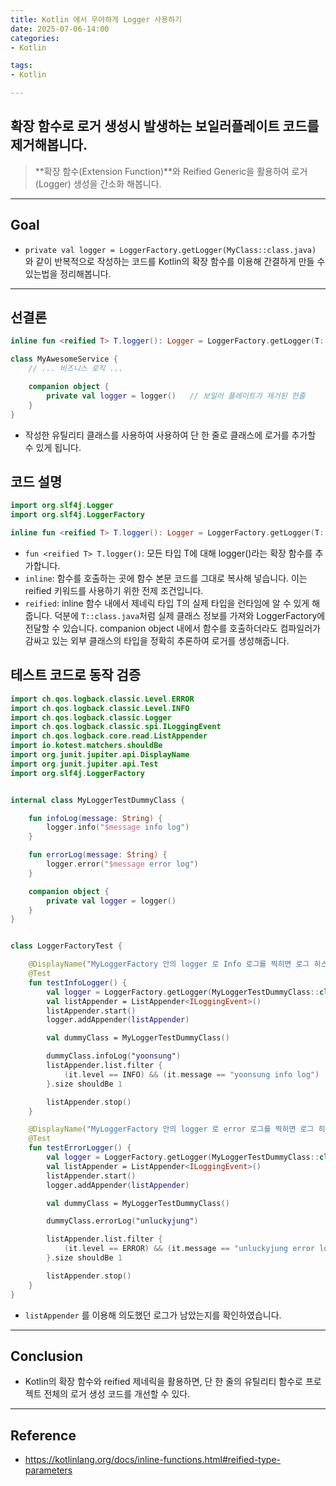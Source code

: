 ```yaml
---
title: Kotlin 에서 우아하게 Logger 사용하기
date: 2025-07-06-14:00
categories:
- Kotlin

tags:
- Kotlin

---
```


## 확장 함수로 로거 생성시 발생하는 보일러플레이트 코드를 제거해봅니다.
> **확장 함수(Extension Function)**와 Reified Generic을 활용하여 로거(Logger) 생성을 간소화 해봅니다.

---

## Goal
- `private val logger = LoggerFactory.getLogger(MyClass::class.java)` 와 같이 반복적으로 작성하는 코드를 Kotlin의 확장 함수를 이용해 간결하게 만들 수 있는법을 정리해봅니다.

---

## 선결론

```kotlin
inline fun <reified T> T.logger(): Logger = LoggerFactory.getLogger(T::class.java)

class MyAwesomeService {
    // ... 비즈니스 로직 ...

    companion object {
        private val logger = logger()   // 보일러 플레이트가 제거된 한줄
    }
}
```

- 작성한 유틸리티 클래스를 사용하여 사용하여 단 한 줄로 클래스에 로거를 추가할 수 있게 됩니다.

## 코드 설명

```kotlin
import org.slf4j.Logger
import org.slf4j.LoggerFactory

inline fun <reified T> T.logger(): Logger = LoggerFactory.getLogger(T::class.java)
```


- `fun <reified T> T.logger()`: 모든 타입 T에 대해 logger()라는 확장 함수를 추가합니다.
- `inline`: 함수를 호출하는 곳에 함수 본문 코드를 그대로 복사해 넣습니다. 이는 reified 키워드를 사용하기 위한 전제 조건입니다.
- `reified`: inline 함수 내에서 제네릭 타입 T의 실제 타입을 런타임에 알 수 있게 해줍니다. 덕분에 `T::class.java`처럼 실제 클래스 정보를 가져와 LoggerFactory에 전달할 수 있습니다. companion object 내에서 함수를 호출하더라도 컴파일러가 감싸고 있는 외부 클래스의 타입을 정확히 추론하여 로거를 생성해줍니다.


## 테스트 코드로 동작 검증

```kotlin
import ch.qos.logback.classic.Level.ERROR
import ch.qos.logback.classic.Level.INFO
import ch.qos.logback.classic.Logger
import ch.qos.logback.classic.spi.ILoggingEvent
import ch.qos.logback.core.read.ListAppender
import io.kotest.matchers.shouldBe
import org.junit.jupiter.api.DisplayName
import org.junit.jupiter.api.Test
import org.slf4j.LoggerFactory


internal class MyLoggerTestDummyClass {

    fun infoLog(message: String) {
        logger.info("$message info log")
    }

    fun errorLog(message: String) {
        logger.error("$message error log")
    }

    companion object {
        private val logger = logger()
    }
}


class LoggerFactoryTest {

    @DisplayName("MyLoggerFactory 안의 logger 로 Info 로그를 찍히면 로그 히스토리가 남는다.")
    @Test
    fun testInfoLogger() {
        val logger = LoggerFactory.getLogger(MyLoggerTestDummyClass::class.java) as Logger
        val listAppender = ListAppender<ILoggingEvent>()
        listAppender.start()
        logger.addAppender(listAppender)

        val dummyClass = MyLoggerTestDummyClass()

        dummyClass.infoLog("yoonsung")
        listAppender.list.filter {
            (it.level == INFO) && (it.message == "yoonsung info log")
        }.size shouldBe 1

        listAppender.stop()
    }

    @DisplayName("MyLoggerFactory 안의 logger 로 error 로그를 찍히면 로그 히스토리가 남는다.")
    @Test
    fun testErrorLogger() {
        val logger = LoggerFactory.getLogger(MyLoggerTestDummyClass::class.java) as Logger
        val listAppender = ListAppender<ILoggingEvent>()
        listAppender.start()
        logger.addAppender(listAppender)

        val dummyClass = MyLoggerTestDummyClass()

        dummyClass.errorLog("unluckyjung")

        listAppender.list.filter {
            (it.level == ERROR) && (it.message == "unluckyjung error log")
        }.size shouldBe 1

        listAppender.stop()
    }
}
```

- `listAppender` 를 이용해 의도했던 로그가 남았는지를 확인하였습니다.

---

## Conclusion
- Kotlin의 확장 함수와 reified 제네릭을 활용하면, 단 한 줄의 유틸리티 함수로 프로젝트 전체의 로거 생성 코드를 개선할 수 있다. 

---

## Reference
- https://kotlinlang.org/docs/inline-functions.html#reified-type-parameters